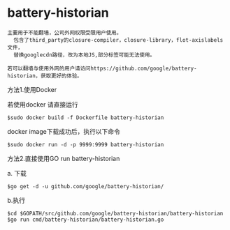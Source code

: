 # battery-historian

	主要用于不能翻墙，公司外网权限受限用户使用。
	  包含了third_party的closure-compiler，closure-library，flot-axislabels文件，
	  替换googlecdn路径，改为本地JS,部分标签可能无法使用。
	
	若可以翻墙与使用外网的用户请访问https://github.com/google/battery-historian，获取更好的体验。


方法1.使用Docker

若使用docker 请直接运行

	$sudo docker build -f Dockerfile battery-historian

docker image下载成功后，执行以下命令 

	$sudo docker run -d -p 9999:9999 battery-historian

方法2.直接使用GO run battery-historian

a. 下载

	$go get -d -u github.com/google/battery-historian/
	
b.执行

	$cd $GOPATH/src/github.com/google/battery-historian/battery-historian
	$go run cmd/battery-historian/battery-historian.go
